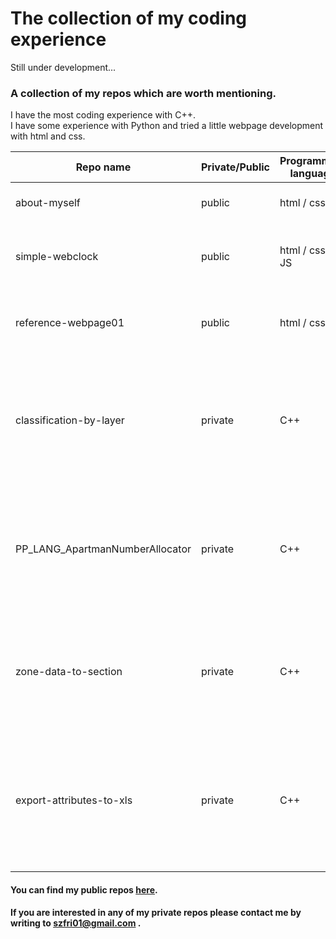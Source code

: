 # The collection of my coding experience

Still under development...
### A collection of my repos which are worth mentioning.
I have the most coding experience with C++.  
I have some experience with Python and tried a little webpage development with html and css.  

| Repo name | Private/Public | Programming language | Brief | Year |
| --- | --- | --- | --- | --- |
| about-myself | public | html / css | a little introductory webpage | 2022 |
| simple-webclock | public | html / css / JS | a webpage exercise with an animated clock | 2022 |
| reference-webpage01 | public | html / css | final project of a webpage development course | 2022 |
| classification-by-layer | private | C++ | Archicad Add-On developed with Archicad API - sets classification of elements based on their layers | 2023 |
| PP_LANG_ApartmanNumberAllocator | private | C++ | Archicad Add-On developed with Archicad API - numbers apartmans of a residential project | 2022 |
| zone-data-to-section | private | C++ | Archicad Add-On developed with Archicad API - automated labelling of zones in section view | 2023 |
| export-attributes-to-xls | private | C++ | Archicad Add-On developed with Archicad API - an add-on to export all attributes (index and name) into xls format | 2023 |
  
#### You can find my public repos [here](https://github.com/SzokeFerenc?tab=repositories).  
#### If you are interested in any of my private repos please contact me by writing to szfri01@gmail.com .

